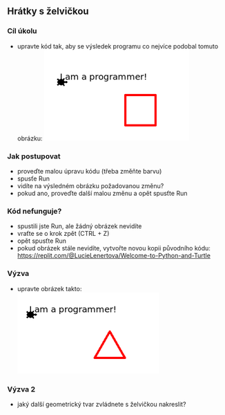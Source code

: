 ## Hrátky s želvičkou
### Cíl úkolu
- upravte kód tak, aby se výsledek programu co nejvíce podobal tomuto obrázku:
 ![úkol](assets/turtle_after.PNG)
### Jak postupovat
- proveďte malou úpravu kódu (třeba změňte barvu)
- spusťe Run
- vidíte na výsledném obrázku požadovanou změnu?
- pokud ano, proveďte další malou změnu a opět spusťte Run
### Kód nefunguje? 
- spustili jste Run, ale žádný obrázek nevidíte
- vraťte se o krok zpět (CTRL + Z)
- opět spusťte Run
- pokud obrázek stále nevidíte, vytvořte novou kopii původního kódu:
https://replit.com/@LucieLenertova/Welcome-to-Python-and-Turtle
### Výzva
- upravte obrázek takto:
![úkol](assets/turtle_after_2.PNG)
### Výzva 2
- jaký další geometrický tvar zvládnete s želvičkou nakreslit?